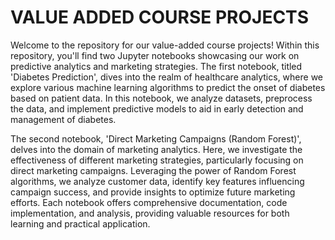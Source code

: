 # VALUE ADDED COURSE PROJECTS

Welcome to the repository for our value-added course projects! Within this repository, you'll find two Jupyter notebooks showcasing our work on predictive analytics and marketing strategies. The first notebook, titled 'Diabetes Prediction', dives into the realm of healthcare analytics, where we explore various machine learning algorithms to predict the onset of diabetes based on patient data. In this notebook, we analyze datasets, preprocess the data, and implement predictive models to aid in early detection and management of diabetes.

The second notebook, 'Direct Marketing Campaigns (Random Forest)', delves into the domain of marketing analytics. Here, we investigate the effectiveness of different marketing strategies, particularly focusing on direct marketing campaigns. Leveraging the power of Random Forest algorithms, we analyze customer data, identify key features influencing campaign success, and provide insights to optimize future marketing efforts. Each notebook offers comprehensive documentation, code implementation, and analysis, providing valuable resources for both learning and practical application.
